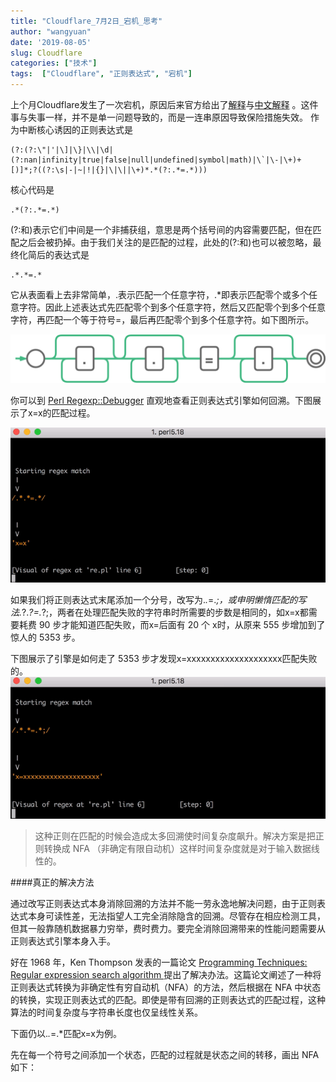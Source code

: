 ```yaml
---
title: "Cloudflare_7月2日_宕机_思考"
author: "wangyuan"
date: '2019-08-05'
slug: Cloudflare
categories: ["技术"]
tags:  ["Cloudflare", "正则表达式", "宕机"]
---
```

上个月Cloudflare发生了一次宕机，原因后来官方给出了[解释](https://new.blog.cloudflare.com/details-of-the-cloudflare-outage-on-july-2-2019/#appendix-about-regular-expression-backtracking)与[中文解释](https://blog.cloudflare.com/zh/details-of-the-cloudflare-outage-on-july-2-2019-zh) 。这件事与失事一样，并不是单一问题导致的，而是一连串原因导致保险措施失效。
作为中断核心诱因的正则表达式是 
```
(?:(?:\"|'|\]|\}|\\|\d|(?:nan|infinity|true|false|null|undefined|symbol|math)|\`|\-|\+)+[)]*;?((?:\s|-|~|!|{}|\|\||\+)*.*(?:.*=.*)))
```
核心代码是
```
.*(?:.*=.*)
```
(?:和)表示它们中间是一个非捕获组，意思是两个括号间的内容需要匹配，但在匹配之后会被扔掉。由于我们关注的是匹配的过程，此处的(?:和)也可以被忽略，最终化简后的表达式是
```
.*.*=.*
```
它从表面看上去非常简单，.表示匹配一个任意字符，.*即表示匹配零个或多个任意字符。因此上述表达式先匹配零个到多个任意字符，然后又匹配零个到多个任意字符，再匹配一个等于符号=，最后再匹配零个到多个任意字符。如下图所示。

![CloudflareNFA01](https://raw.githubusercontent.com/reticentfat/wangyuanfrank.com/master/static/images/CloudflareNFA01.png)

你可以到 [Perl Regexp::Debugger](https://metacpan.org/pod/Regexp::Debugger) 直观地查看正则表达式引擎如何回溯。下图展示了x=x的匹配过程。

![backtrackingSteps](https://raw.githubusercontent.com/reticentfat/wangyuanfrank.com/master/static/images/backtrackingSteps.gif)

如果我们将正则表达式末尾添加一个分号，改写为.*.*=.*;，或申明懒惰匹配的写法.*?.*?=.*?;，两者在处理匹配失败的字符串时所需要的步数是相同的，如x=x都需要耗费 90 步才能知道匹配失败，而x=后面有 20 个 x时，从原来 555 步增加到了惊人的 5353 步。

下图展示了引擎是如何走了 5353 步才发现x=xxxxxxxxxxxxxxxxxxxx匹配失败的。
![5353Steps](https://raw.githubusercontent.com/reticentfat/wangyuanfrank.com/master/static/images/5353.gif)
> 这种正则在匹配的时候会造成太多回溯使时间复杂度飙升。解决方案是把正则转换成 NFA （非确定有限自动机）这样时间复杂度就是对于输入数据线性的。

####真正的解决方法

通过改写正则表达式本身消除回溯的方法并不能一劳永逸地解决问题，由于正则表达式本身可读性差，无法指望人工完全消除隐含的回溯。尽管存在相应检测工具，但其一般靠随机数据暴力穷举，费时费力。要完全消除回溯带来的性能问题需要从正则表达式引擎本身入手。

好在 1968 年，Ken Thompson 发表的一篇论文 [Programming Techniques: Regular expression search algorithm ](https://dl.acm.org/citation.cfm?doid=363347.363387)提出了解决办法。这篇论文阐述了一种将正则表达式转换为非确定性有穷自动机（NFA）的方法，然后根据在 NFA 中状态的转换，实现正则表达式的匹配。即使是带有回溯的正则表达式的匹配过程，这种算法的时间复杂度与字符串长度也仅呈线性关系。

下面仍以.*.*=.*匹配x=x为例。

先在每一个符号之间添加一个状态，匹配的过程就是状态之间的转移，画出 NFA 如下：

